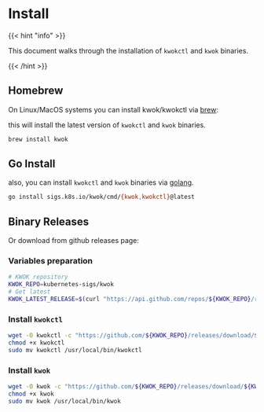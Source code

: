 # Install

{{< hint "info" >}}

This document walks through the installation of `kwokctl` and `kwok` binaries.

{{< /hint >}}

## Homebrew

On Linux/MacOS systems you can install kwok/kwokctl via [brew](https://formulae.brew.sh/formula/kwok):

this will install the latest version of `kwokctl` and `kwok` binaries.

``` bash
brew install kwok
```

## Go Install

also, you can install `kwokctl` and `kwok` binaries via [golang].

``` bash
go install sigs.k8s.io/kwok/cmd/{kwok,kwokctl}@latest
```

## Binary Releases

Or download from github releases page:

### Variables preparation

``` bash
# KWOK repository
KWOK_REPO=kubernetes-sigs/kwok
# Get latest
KWOK_LATEST_RELEASE=$(curl "https://api.github.com/repos/${KWOK_REPO}/releases/latest" | jq -r '.tag_name')
```

### Install `kwokctl`

``` bash
wget -O kwokctl -c "https://github.com/${KWOK_REPO}/releases/download/${KWOK_LATEST_RELEASE}/kwokctl-$(go env GOOS)-$(go env GOARCH)"
chmod +x kwokctl
sudo mv kwokctl /usr/local/bin/kwokctl
```

### Install `kwok`

``` bash
wget -O kwok -c "https://github.com/${KWOK_REPO}/releases/download/${KWOK_LATEST_RELEASE}/kwok-$(go env GOOS)-$(go env GOARCH)"
chmod +x kwok
sudo mv kwok /usr/local/bin/kwok
```

[golang]: https://golang.org/doc/install
